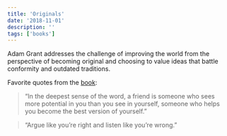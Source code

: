 ```yaml
---
title: 'Originals'
date: '2018-11-01'
description: ''
tags: ['books']
---
```


Adam Grant addresses the challenge of improving the world from the perspective of becoming original and choosing to value ideas that battle conformity and outdated traditions.

Favorite quotes from the [book](http://a.co/5ugr6Gq):

> “In the deepest sense of the word, a friend is someone who sees more potential in you than you see in yourself, someone who helps you become the best version of yourself.”

> “Argue like you’re right and listen like you’re wrong.”
